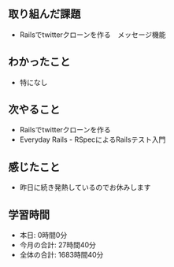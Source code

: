 ## 取り組んだ課題
- Railsでtwitterクローンを作る　メッセージ機能
## わかったこと
- 特になし
## 次やること
- Railsでtwitterクローンを作る
- Everyday Rails - RSpecによるRailsテスト入門
## 感じたこと
- 昨日に続き発熱しているのでお休みします
## 学習時間
- 本日: 0時間0分
- 今月の合計: 27時間40分
- 全体の合計: 1683時間40分
